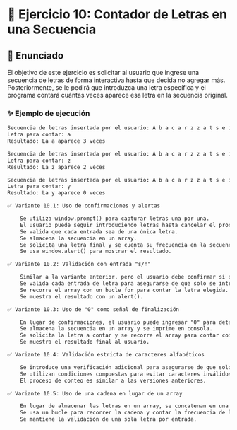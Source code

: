 # 🔡 Ejercicio 10: Contador de Letras en una Secuencia

## 📝 Enunciado  
El objetivo de este ejercicio es solicitar al usuario que ingrese una secuencia de letras de forma interactiva hasta que decida no agregar más. Posteriormente, se le pedirá que introduzca una letra específica y el programa contará cuántas veces aparece esa letra en la secuencia original.  

### ✨ **Ejemplo de ejecución**  
```txt
Secuencia de letras insertada por el usuario: A b a c a r z z a t s e i o o z  
Letra para contar: a  
Resultado: La a aparece 3 veces  

Secuencia de letras insertada por el usuario: A b a c a r z z a t s e i o o z  
Letra para contar: z  
Resultado: La z aparece 2 veces  

Secuencia de letras insertada por el usuario: A b a c a r z z a t s e i o o z  
Letra para contar: y  
Resultado: La y aparece 0 veces  

✅ Variante 10.1: Uso de confirmaciones y alertas

    Se utiliza window.prompt() para capturar letras una por una.
    El usuario puede seguir introduciendo letras hasta cancelar el proceso.
    Se valida que cada entrada sea de una única letra.
    Se almacena la secuencia en un array.
    Se solicita una letra final y se cuenta su frecuencia en la secuencia.
    Se usa window.alert() para mostrar el resultado.

✅ Variante 10.2: Validación con entrada "s/n"

    Similar a la variante anterior, pero el usuario debe confirmar si quiere seguir con "s" o "n".
    Se valida cada entrada de letra para asegurarse de que solo se introduce un carácter.
    Se recorre el array con un bucle for para contar la letra elegida.
    Se muestra el resultado con un alert().

✅ Variante 10.3: Uso de "0" como señal de finalización

    En lugar de confirmaciones, el usuario puede ingresar "0" para detener la captura de letras.
    Se almacena la secuencia en un array y se imprime en consola.
    Se solicita la letra a contar y se recorre el array para contar coincidencias.
    Se muestra el resultado final al usuario.

✅ Variante 10.4: Validación estricta de caracteres alfabéticos

    Se introduce una verificación adicional para asegurarse de que solo se ingresen letras del alfabeto (incluyendo "Ñ" y "ñ").
    Se utilizan condiciones compuestas para evitar caracteres inválidos.
    El proceso de conteo es similar a las versiones anteriores.

✅ Variante 10.5: Uso de una cadena en lugar de un array

    En lugar de almacenar las letras en un array, se concatenan en una cadena de texto.
    Se usa un bucle para recorrer la cadena y contar la frecuencia de la letra elegida.
    Se mantiene la validación de una sola letra por entrada.